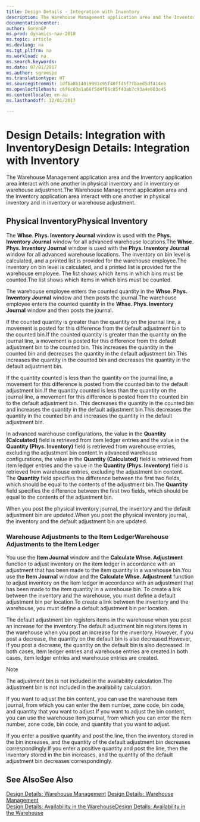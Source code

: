```yaml
---
title: Design Details - Integration with Inventory
description: The Warehouse Management application area and the Inventory application area interact with one another in physical inventory and in inventory or warehouse adjustment.
documentationcenter: 
author: SorenGP
ms.prod: dynamics-nav-2018
ms.topic: article
ms.devlang: na
ms.tgt_pltfrm: na
ms.workload: na
ms.search.keywords: 
ms.date: 07/01/2017
ms.author: sgroespe
ms.translationtype: HT
ms.sourcegitcommit: 1dfba8b14019991c95f40ffd5f7fbaed5df414eb
ms.openlocfilehash: c6f6c03a1a66f5d4f86c85f43ab7c93a4e003c45
ms.contentlocale: en-au
ms.lasthandoff: 12/01/2017

---
```

# <a name="design-details-integration-with-inventory"></a><span data-ttu-id="35e55-103">Design Details: Integration with Inventory</span><span class="sxs-lookup"><span data-stu-id="35e55-103">Design Details: Integration with Inventory</span></span>
<span data-ttu-id="35e55-104">The Warehouse Management application area and the Inventory application area interact with one another in physical inventory and in inventory or warehouse adjustment.</span><span class="sxs-lookup"><span data-stu-id="35e55-104">The Warehouse Management application area and the Inventory application area interact with one another in physical inventory and in inventory or warehouse adjustment.</span></span>  
  
## <a name="physical-inventory"></a><span data-ttu-id="35e55-105">Physical Inventory</span><span class="sxs-lookup"><span data-stu-id="35e55-105">Physical Inventory</span></span>  
 <span data-ttu-id="35e55-106">The **Whse. Phys. Inventory Journal** window is used with the **Phys. Inventory Journal** window for all advanced warehouse locations.</span><span class="sxs-lookup"><span data-stu-id="35e55-106">The **Whse. Phys. Inventory Journal** window is used with the **Phys. Inventory Journal** window for all advanced warehouse locations.</span></span> <span data-ttu-id="35e55-107">The inventory on bin level is calculated, and a printed list is provided for the warehouse employee.</span><span class="sxs-lookup"><span data-stu-id="35e55-107">The inventory on bin level is calculated, and a printed list is provided for the warehouse employee.</span></span> <span data-ttu-id="35e55-108">The list shows which items in which bins must be counted.</span><span class="sxs-lookup"><span data-stu-id="35e55-108">The list shows which items in which bins must be counted.</span></span>  
  
 <span data-ttu-id="35e55-109">The warehouse employee enters the counted quantity in the **Whse. Phys. Inventory Journal** window and then posts the journal.</span><span class="sxs-lookup"><span data-stu-id="35e55-109">The warehouse employee enters the counted quantity in the **Whse. Phys. Inventory Journal** window and then posts the journal.</span></span>  
  
 <span data-ttu-id="35e55-110">If the counted quantity is greater than the quantity on the journal line, a movement is posted for this difference from the default adjustment bin to the counted bin.</span><span class="sxs-lookup"><span data-stu-id="35e55-110">If the counted quantity is greater than the quantity on the journal line, a movement is posted for this difference from the default adjustment bin to the counted bin.</span></span> <span data-ttu-id="35e55-111">This increases the quantity in the counted bin and decreases the quantity in the default adjustment bin.</span><span class="sxs-lookup"><span data-stu-id="35e55-111">This increases the quantity in the counted bin and decreases the quantity in the default adjustment bin.</span></span>  
  
 <span data-ttu-id="35e55-112">If the quantity counted is less than the quantity on the journal line, a movement for this difference is posted from the counted bin to the default adjustment bin.</span><span class="sxs-lookup"><span data-stu-id="35e55-112">If the quantity counted is less than the quantity on the journal line, a movement for this difference is posted from the counted bin to the default adjustment bin.</span></span> <span data-ttu-id="35e55-113">This decreases the quantity in the counted bin and increases the quantity in the default adjustment bin.</span><span class="sxs-lookup"><span data-stu-id="35e55-113">This decreases the quantity in the counted bin and increases the quantity in the default adjustment bin.</span></span>  
  
 <span data-ttu-id="35e55-114">In advanced warehouse configurations, the value in the **Quantity (Calculated)** field is retrieved from item ledger entries and the value in the **Quantity (Phys. Inventory)** field is retrieved from warehouse entries, excluding the adjustment bin content.</span><span class="sxs-lookup"><span data-stu-id="35e55-114">In advanced warehouse configurations, the value in the **Quantity (Calculated)** field is retrieved from item ledger entries and the value in the **Quantity (Phys. Inventory)** field is retrieved from warehouse entries, excluding the adjustment bin content.</span></span> <span data-ttu-id="35e55-115">The **Quantity** field specifies the difference between the first two fields, which should be equal to the contents of the adjustment bin.</span><span class="sxs-lookup"><span data-stu-id="35e55-115">The **Quantity** field specifies the difference between the first two fields, which should be equal to the contents of the adjustment bin.</span></span>  
  
 <span data-ttu-id="35e55-116">When you post the physical inventory journal, the inventory and the default adjustment bin are updated.</span><span class="sxs-lookup"><span data-stu-id="35e55-116">When you post the physical inventory journal, the inventory and the default adjustment bin are updated.</span></span>  
  
### <a name="warehouse-adjustments-to-the-item-ledger"></a><span data-ttu-id="35e55-117">Warehouse Adjustments to the Item Ledger</span><span class="sxs-lookup"><span data-stu-id="35e55-117">Warehouse Adjustments to the Item Ledger</span></span>  
 <span data-ttu-id="35e55-118">You use the **Item Journal** window and the **Calculate Whse. Adjustment** function to adjust inventory on the item ledger in accordance with an adjustment that has been made to the item quantity in a warehouse bin.</span><span class="sxs-lookup"><span data-stu-id="35e55-118">You use the **Item Journal** window and the **Calculate Whse. Adjustment** function to adjust inventory on the item ledger in accordance with an adjustment that has been made to the item quantity in a warehouse bin.</span></span> <span data-ttu-id="35e55-119">To create a link between the inventory and the warehouse, you must define a default adjustment bin per location.</span><span class="sxs-lookup"><span data-stu-id="35e55-119">To create a link between the inventory and the warehouse, you must define a default adjustment bin per location.</span></span>  
  
 <span data-ttu-id="35e55-120">The default adjustment bin registers items in the warehouse when you post an increase for the inventory.</span><span class="sxs-lookup"><span data-stu-id="35e55-120">The default adjustment bin registers items in the warehouse when you post an increase for the inventory.</span></span> <span data-ttu-id="35e55-121">However, if you post a decrease, the quantity on the default bin is also decreased.</span><span class="sxs-lookup"><span data-stu-id="35e55-121">However, if you post a decrease, the quantity on the default bin is also decreased.</span></span> <span data-ttu-id="35e55-122">In both cases, item ledger entries and warehouse entries are created.</span><span class="sxs-lookup"><span data-stu-id="35e55-122">In both cases, item ledger entries and warehouse entries are created.</span></span>  
  
> [!NOTE]  
>  <span data-ttu-id="35e55-123">The adjustment bin is not included in the availability calculation.</span><span class="sxs-lookup"><span data-stu-id="35e55-123">The adjustment bin is not included in the availability calculation.</span></span>  
  
 <span data-ttu-id="35e55-124">If you want to adjust the bin content, you can use the warehouse item journal, from which you can enter the item number, zone code, bin code, and quantity that you want to adjust.</span><span class="sxs-lookup"><span data-stu-id="35e55-124">If you want to adjust the bin content, you can use the warehouse item journal, from which you can enter the item number, zone code, bin code, and quantity that you want to adjust.</span></span>  
  
 <span data-ttu-id="35e55-125">If you enter a positive quantity and post the line, then the inventory stored in the bin increases, and the quantity of the default adjustment bin decreases correspondingly.</span><span class="sxs-lookup"><span data-stu-id="35e55-125">If you enter a positive quantity and post the line, then the inventory stored in the bin increases, and the quantity of the default adjustment bin decreases correspondingly.</span></span>  
  
## <a name="see-also"></a><span data-ttu-id="35e55-126">See Also</span><span class="sxs-lookup"><span data-stu-id="35e55-126">See Also</span></span>  
 <span data-ttu-id="35e55-127">[Design Details: Warehouse Management](design-details-warehouse-management.md) </span><span class="sxs-lookup"><span data-stu-id="35e55-127">[Design Details: Warehouse Management](design-details-warehouse-management.md) </span></span>  
 [<span data-ttu-id="35e55-128">Design Details: Availability in the Warehouse</span><span class="sxs-lookup"><span data-stu-id="35e55-128">Design Details: Availability in the Warehouse</span></span>](design-details-availability-in-the-warehouse.md)
